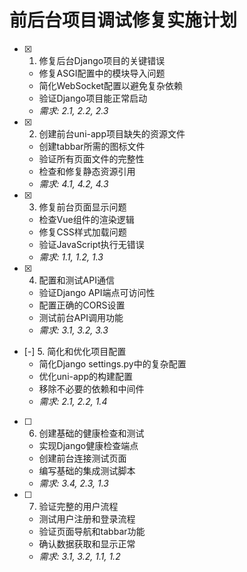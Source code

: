 # 前后台项目调试修复实施计划

- [x] 1. 修复后台Django项目的关键错误
  - 修复ASGI配置中的模块导入问题
  - 简化WebSocket配置以避免复杂依赖
  - 验证Django项目能正常启动
  - _需求: 2.1, 2.2, 2.3_

- [x] 2. 创建前台uni-app项目缺失的资源文件
  - 创建tabbar所需的图标文件
  - 验证所有页面文件的完整性
  - 检查和修复静态资源引用
  - _需求: 4.1, 4.2, 4.3_

- [x] 3. 修复前台页面显示问题
  - 检查Vue组件的渲染逻辑
  - 修复CSS样式加载问题
  - 验证JavaScript执行无错误
  - _需求: 1.1, 1.2, 1.3_

- [x] 4. 配置和测试API通信
  - 验证Django API端点可访问性
  - 配置正确的CORS设置
  - 测试前台API调用功能
  - _需求: 3.1, 3.2, 3.3_

- [-] 5. 简化和优化项目配置
  - 简化Django settings.py中的复杂配置
  - 优化uni-app的构建配置
  - 移除不必要的依赖和中间件
  - _需求: 2.1, 2.2, 1.4_

- [ ] 6. 创建基础的健康检查和测试
  - 实现Django健康检查端点
  - 创建前台连接测试页面
  - 编写基础的集成测试脚本
  - _需求: 3.4, 2.3, 1.3_

- [ ] 7. 验证完整的用户流程
  - 测试用户注册和登录流程
  - 验证页面导航和tabbar功能
  - 确认数据获取和显示正常
  - _需求: 3.1, 3.2, 1.1, 1.2_